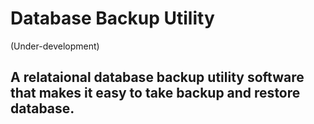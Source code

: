 <h1>Database Backup Utility</h1>
<p>(Under-development)</p>

<h2>A relataional database backup utility software that makes it easy to take backup and restore database.</h2>

